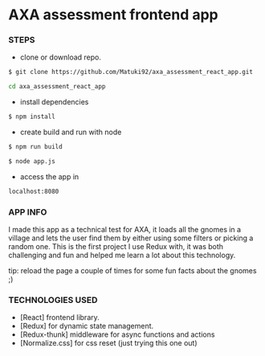 # AXA assessment frontend app

### STEPS

  - clone or download repo.
  ```sh
  $ git clone https://github.com/Matuki92/axa_assessment_react_app.git
  ```
  ```sh
  cd axa_assessment_react_app
  ```
  
  - install dependencies
  ```sh
  $ npm install
  ```
  
  - create build and run with node
  ```sh
  $ npm run build
  ```
  ```sh
  $ node app.js
  ```
  
  - access the app in
  ```sh
  localhost:8080
  ```
  
  ### APP INFO
  
I made this app as a technical test for AXA, it loads all the gnomes in a village and lets the user find them by either using some filters or picking a random one.
This is the first project I use Redux with, it was both challenging and fun and helped me learn a lot about this technology.

tip: reload the page a couple of times for some fun facts about the gnomes ;)

### TECHNOLOGIES USED

  - [React] frontend library.
  - [Redux] for dynamic state management.
  - [Redux-thunk] middleware for async functions and actions
  - [Normalize.css] for css reset (just trying this one out)
